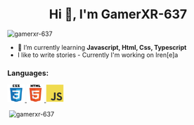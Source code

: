 <h1 align="center">Hi 👋, I'm GamerXR-637</h1>
<p align="left"> <img src="https://komarev.com/ghpvc/?username=gamerxr-637&label=Profile%20views&color=0e75b6&style=flat" alt="gamerxr-637" /> </p>

- 🌱 I’m currently learning **Javascript, Html, Css, Typescript**
- I like to write stories - Currently I'm working on Iren[e]a

<h3 align="left">Languages:</h3>
<p align="left"> <a href="https://www.w3schools.com/css/" target="_blank" rel="noreferrer"> <img src="https://raw.githubusercontent.com/devicons/devicon/master/icons/css3/css3-original-wordmark.svg" alt="css3" width="40" height="40"/> </a> <a href="https://www.w3.org/html/" target="_blank" rel="noreferrer"> <img src="https://raw.githubusercontent.com/devicons/devicon/master/icons/html5/html5-original-wordmark.svg" alt="html5" width="40" height="40"/> </a> <a href="https://developer.mozilla.org/en-US/docs/Web/JavaScript" target="_blank" rel="noreferrer"> <img src="https://raw.githubusercontent.com/devicons/devicon/master/icons/javascript/javascript-original.svg" alt="javascript" width="40" height="40"/> </a> </p>

<p>&nbsp;<img align="center" src="https://github-readme-stats.vercel.app/api?username=gamerxr-637&show_icons=true&theme=onedark&locale=en" alt="gamerxr-637" /></p>
